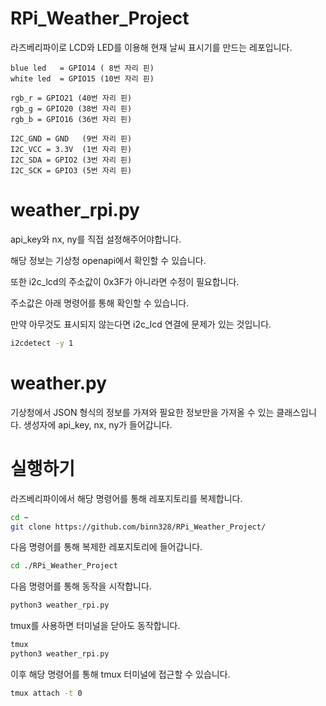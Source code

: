 # RPi_Weather_Project
라즈베리파이로 LCD와 LED를 이용해 현재 날씨 표시기를 만드는 레포입니다.
```
blue led   = GPIO14 ( 8번 자리 핀)
white led  = GPIO15 (10번 자리 핀)

rgb_r = GPIO21 (40번 자리 핀)
rgb_g = GPIO20 (38번 자리 핀)
rgb_b = GPIO16 (36번 자리 핀)

I2C_GND = GND   (9번 자리 핀)
I2C_VCC = 3.3V  (1번 자리 핀)
I2C_SDA = GPIO2 (3번 자리 핀)
I2C_SCK = GPIO3 (5번 자리 핀)
```
# weather_rpi.py
api_key와 nx, ny를 직접 설정해주어야합니다.

해당 정보는 기상청 openapi에서 확인할 수 있습니다.

또한 i2c_lcd의 주소값이 0x3F가 아니라면 수정이 필요합니다.

주소값은 아래 명령어를 통해 확인할 수 있습니다. 

만약 아무것도 표시되지 않는다면 i2c_lcd 연결에 문제가 있는 것입니다.

```bash
i2cdetect -y 1
```

# weather.py
기상청에서 JSON 형식의 정보를 가져와 필요한 정보만을 가져올 수 있는 클래스입니다.
생성자에 api_key, nx, ny가 들어갑니다.

# 실행하기
라즈베리파이에서 해당 명령어를 통해 레포지토리를 복제합니다.
```bash
cd ~
git clone https://github.com/binn328/RPi_Weather_Project/
```

다음 명령어를 통해 복제한 레포지토리에 들어갑니다.
```bash
cd ./RPi_Weather_Project
```

다음 명령어를 통해 동작을 시작합니다.
```bash
python3 weather_rpi.py
```

tmux를 사용하면 터미널을 닫아도 동작합니다.
```bash
tmux
python3 weather_rpi.py
```

이후 해당 명령어를 통해 tmux 터미널에 접근할 수 있습니다.
```bash
tmux attach -t 0
```

